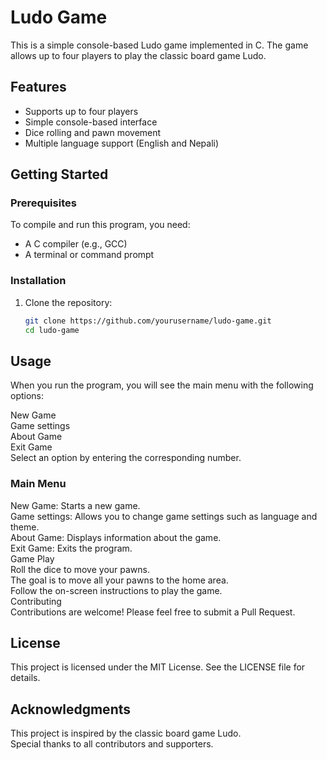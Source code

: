 # Ludo Game

This is a simple console-based Ludo game implemented in C. The game allows up to four players to play the classic board game Ludo.

## Features

- Supports up to four players
- Simple console-based interface
- Dice rolling and pawn movement
- Multiple language support (English and Nepali)

## Getting Started

### Prerequisites

To compile and run this program, you need:

- A C compiler (e.g., GCC)
- A terminal or command prompt

### Installation

1. Clone the repository:

   ```sh
   git clone https://github.com/yourusername/ludo-game.git
   cd ludo-game
## Usage
When you run the program, you will see the main menu with the following options:

New Game<br>
Game settings<br>
About Game<br>
Exit Game<br>
Select an option by entering the corresponding number.<br>

### Main Menu
New Game: Starts a new game.<br>
Game settings: Allows you to change game settings such as language and theme.<br>
About Game: Displays information about the game.<br>
Exit Game: Exits the program.<br>
Game Play<br>
Roll the dice to move your pawns.<br>
The goal is to move all your pawns to the home area.<br>
Follow the on-screen instructions to play the game.<br>
Contributing<br>
Contributions are welcome! Please feel free to submit a Pull Request.<br>

## License
This project is licensed under the MIT License. See the LICENSE file for details.<br>

## Acknowledgments
This project is inspired by the classic board game Ludo.<br>
Special thanks to all contributors and supporters.<br>
